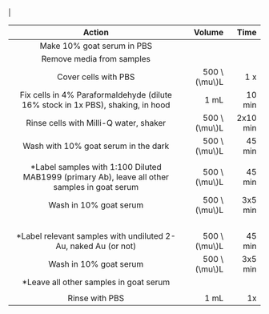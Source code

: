 <!-- \rowcolors{1}{}{lightgray} -->|
|                                             Action                                            |         Volume |     Time |
|:---------------------------------------------------------------------------------------------:|---------------:|---------:|
|                                   Make 10% goat serum in PBS                                  |                |          | 
|                                   Remove media from samples                                   |                |          |
|                                      Cover cells with PBS                                     | 500 \\(\mu\\)L |      1 x |
|        Fix cells in 4% Paraformaldehyde (dilute 16% stock in 1x PBS), shaking, in hood        |           1 mL |   10 min |
|                             Rinse cells with Milli-Q water, shaker                            | 500 \\(\mu\\)L | 2x10 min |
|                              Wash with 10% goat serum in the dark                             | 500 \\(\mu\\)L |   45 min |
|                                                                                               |                |          |
| *Label samples with 1:100 Diluted MAB1999  <!-- \\ --> (primary Ab), leave all other samples in goat serum | 500 \\(\mu\\)L |   45 min |
|                                     Wash in 10% goat serum                                    | 500 \\(\mu\\)L |  3x5 min |
|                                                                                               |                |          |
|                 *Label relevant samples with undiluted 2-Au, naked Au (or not)                | 500 \\(\mu\\)L |   45 min |
|                                     Wash in 10% goat serum                                    | 500 \\(\mu\\)L |  3x5 min |
|                             *Leave all other samples in goat serum                            |                |          |
|                                                                                               |                |          |
|                                         Rinse with PBS                                        |           1 mL |       1x |